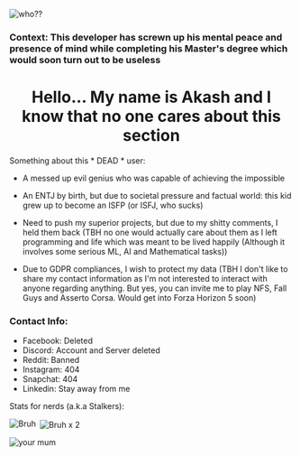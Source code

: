 <!--
**Akash-1gif/Akash-1gif** is a ✨ _special_ ✨ repository because its `README.md` (this file) appears on your GitHub profile.

Here are some ideas to get you started:

- 🔭 I’m currently working on ...
- 🌱 I’m currently learning ...
- 👯 I’m looking to collaborate on ...
- 🤔 I’m looking for help with ...
- 💬 Ask me about ...
- 📫 How to reach me: ...
- 😄 Pronouns: ...
- ⚡ Fun fact: ...
-->

<p align="left"> <img src="https://komarev.com/ghpvc/?username=Akash-1gif&label=Profile%20views&color=0e75b6&style=flat" alt="who??" /> </p>

### Context: This developer has screwn up his mental peace and presence of mind while completing his Master's degree which would soon turn out to be useless
<h1 align="center">Hello... My name is Akash and I know that no one cares about this section</h1>

<p> Something about this * DEAD * user: </p>

- A messed up evil genius who was capable of achieving the impossible 

- An ENTJ by birth, but due to societal pressure and factual world: this kid grew up to become an ISFP (or ISFJ, who sucks)

- Need to push my superior projects, but due to my shitty comments, I held them back (TBH no one would actually care about them as I left programming and life which was meant to be lived happily (Although it involves some serious ML, AI and Mathematical tasks))

- Due to GDPR compliances, I wish to protect my data (TBH I don't like to share my contact information as I'm not interested to interact with anyone regarding anything. But yes, you can invite me to play NFS, Fall Guys and Asserto Corsa. Would get into Forza Horizon 5 soon)

### Contact Info:
- Facebook: Deleted
- Discord: Account and Server deleted
- Reddit: Banned
- Instagram: 404
- Snapchat: 404
- Linkedin: Stay away from me

<p> Stats for nerds (a.k.a Stalkers): </p>

<p><img align="left" src="https://github-readme-stats.vercel.app/api/top-langs?username=Akash-1gif&show_icons=true&locale=en&layout=compact" alt="Bruh" /></p>

<p>&nbsp;<img align="center" src="https://github-readme-stats.vercel.app/api?username=Akash-1gif&show_icons=true&locale=en" alt="Bruh x 2" /></p>

<p><img align="left" src="https://github-readme-streak-stats.herokuapp.com/?user=Akash-1gif&" alt="your mum" /></p>
